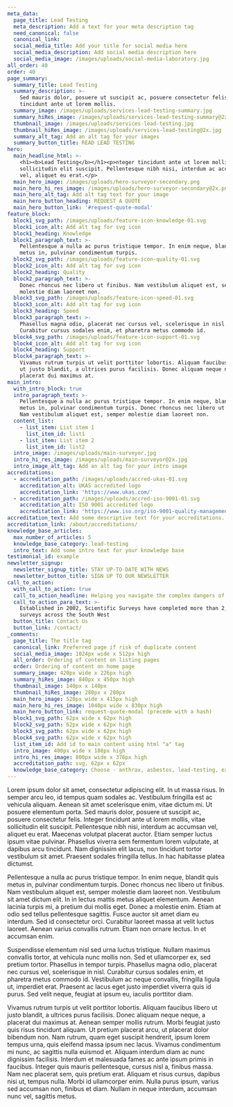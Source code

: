 ```yaml
---
meta_data:
  page_title: Lead Testing
  meta_description: Add a text for your meta description tag
  need_canonical: false
  canonical_link:
  social_media_title: Add your title for social media here
  social_media_description: Add social media description here
  social_media_image: /images/uploads/social-media-laboratory.jpg
all_order: 40
order: 40
page_summary:
  summary_title: Lead Testing
  summary_description: >-
    Sed mauris dolor, posuere ut suscipit ac, posuere consectetur felis. Integer
    tincidunt ante ut lorem mollis.
  summary_image: /images/uploads/services-lead-testing-summary.jpg
  summary_hiRes_image: /images/uploads/services-lead-testing-summary@2x.jpg
  thumbnail_image: /images/uploads/services-lead-testing.jpg
  thumbnail_hiRes_image: /images/uploads/services-lead-testing@2x.jpg
  summary_alt_tag: Add an alt tag for your images
  summary_button_title: READ LEAD TESTING
hero:
  main_headline_html: >-
    <h1><b>Lead Testing</b></h1><p>nteger tincidunt ante ut lorem mollis, vitae
    sollicitudin elit suscipit. Pellentesque nibh nisi, interdum ac accumsan
    vel, aliquet eu erat.</p>
  main_hero_image: /images/uploads/hero-surveyor-secondary.png
  main_hero_hi_res_image: /images/uploads/hero-surveyor-secondary@2x.png
  main_hero_alt_tag: Add alt tag text for your image
  main_hero_button_heading: REQUEST A QUOTE
  main_hero_button_link: '#request-quote-modal'
feature_block:
  block1_svg_path: /images/uploads/feature-icon-knowledge-01.svg
  block1_icon_alt: Add alt tag for svg icon
  block1_heading: Knowledge
  block1_paragraph_text: >-
    Pellentesque a nulla ac purus tristique tempor. In enim neque, blandit quis
    metus in, pulvinar condimentum turpis.
  block2_svg_path: /images/uploads/feature-icon-quality-01.svg
  block2_icon_alt: Add alt tag for svg icon
  block2_heading: Quality
  block2_paragraph_text: >-
    Donec rhoncus nec libero ut finibus. Nam vestibulum aliquet est, semper
    molestie diam laoreet non.
  block3_svg_path: /images/uploads/feature-icon-speed-01.svg
  block3_icon_alt: Add alt tag for svg icon
  block3_heading: Speed
  block3_paragraph_text: >-
    Phasellus magna odio, placerat nec cursus vel, scelerisque in nisl.
    Curabitur cursus sodales enim, et pharetra metus commodo id.
  block4_svg_path: /images/uploads/feature-icon-support-01.svg
  block4_icon_alt: Add alt tag for svg icon
  block4_heading: Support
  block4_paragraph_text: >-
    Vivamus rutrum turpis ut velit porttitor lobortis. Aliquam faucibus libero
    ut justo blandit, a ultrices purus facilisis. Donec aliquam neque neque, a
    placerat dui maximus at.
main_intro:
  with_intro_block: true
  intro_paragraph_text: >-
    Pellentesque a nulla ac purus tristique tempor. In enim neque, blandit quis
    metus in, pulvinar condimentum turpis. Donec rhoncus nec libero ut finibus.
    Nam vestibulum aliquet est, semper molestie diam laoreet non.
  content_list:
    - list_item: List item 1
      list_item_id: list1
    - list_item: List item 2
      list_item_id: list2
  intro_image: /images/uploads/main-surveyor.jpg
  intro_hi_res_image: /images/uploads/main-surveyor@2x.jpg
  intro_image_alt_tag: Add an alt tag for your intro image
accreditations:
  - accreditation_path: /images/uploads/accred-ukas-01.svg
    accreditation_alt: UKAS accredited logo
    accreditation_link: 'https://www.ukas.com/'
  - accreditation_path: /images/uploads/accred-iso-9001-01.svg
    accreditation_alt: ISO 9001 accredited logo
    accreditation_link: 'https://www.iso.org/iso-9001-quality-management.html'
accreditation_text: Add some descriptive text for your accreditations.
accreditation_link: /about/accreditations/
knowledge_base_articles:
  max_number_of_articles: 5
  knowledge_base_category: lead-testing
  intro_text: Add some intro text for your knowledge base
testimonial_id: example
newsletter_signup:
  newsletter_signup_title: STAY UP-TO-DATE WITH NEWS
  newsletter_button_title: SIGN UP TO OUR NEWSLETTER
call_to_action:
  with_call_to_action: true
  call_to_action_headline: Helping you navigate the complex dangers of...
  call_to_action_para_text: >-
    Established in 2002, Scientific Surveys have completed more than 2,500
    surveys across the South West
  button_title: Contact Us
  button_link: /contact/
_comments:
  page_title: The title tag
  canonical_link: Preferred page if risk of duplicate content
  social_media_image: 1024px wide x 512px high
  all_order: Ordering of content on listing pages
  order: Ordering of content on home page
  summary_image: 420px wide x 226px high
  summary_hiRes_image: 840px x 450px high
  thumbnail_image: 140px x 140px
  thumbnail_hiRes_image: 280px x 280px
  main_hero_image: 520px wide x 415px high
  main_hero_hi_res_image: 1040px wide x 830px high
  main_hero_button_link: request-quote-modal (precede with a hash)
  block1_svg_path: 62px wide x 62px high
  block2_svg_path: 62px wide x 62px high
  block3_svg_path: 62px wide x 62px high
  block4_svg_path: 62px wide x 62px high
  list_item_id: Add id to main content using html "a" tag
  intro_image: 400px wide x 188px high
  intro_hi_res_image: 800px wide x 376px high
  accreditation_path: svg, 62px x 62px
  knowledge_base_category: Choose - anthrax, asbestos, lead-testing, expert-witness, laboratory-auditing, legionella
---
```


Lorem ipsum dolor sit amet, consectetur adipiscing elit. In ut massa risus. In semper arcu leo, id tempus quam sodales ac. Vestibulum fringilla est ac vehicula aliquam. Aenean sit amet scelerisque enim, vitae dictum mi. Ut posuere elementum porta. Sed mauris dolor, posuere ut suscipit ac, posuere consectetur felis. Integer tincidunt ante ut lorem mollis, vitae sollicitudin elit suscipit. Pellentesque nibh nisi, interdum ac accumsan vel, aliquet eu erat. Maecenas volutpat placerat auctor. Etiam semper luctus ipsum vitae pulvinar. Phasellus viverra sem fermentum lorem vulputate, at dapibus arcu tincidunt. Nam dignissim elit lacus, non tincidunt tortor vestibulum sit amet. Praesent sodales fringilla tellus. In hac habitasse platea dictumst.

Pellentesque a nulla ac purus tristique tempor. In enim neque, blandit quis metus in, pulvinar condimentum turpis. Donec rhoncus nec libero ut finibus. Nam vestibulum aliquet est, semper molestie diam laoreet non. Vestibulum sit amet dictum elit. In in lectus mattis metus aliquet elementum. Aenean lacinia turpis mi, a pretium dui mollis eget. Donec a molestie enim. Etiam at odio sed tellus pellentesque sagittis. Fusce auctor sit amet diam eu interdum. Sed id consectetur orci. Curabitur laoreet massa at velit luctus laoreet. Aenean varius convallis rutrum. Etiam non ornare lectus. In et accumsan enim.

Suspendisse elementum nisl sed urna luctus tristique. Nullam maximus convallis tortor, at vehicula nunc mollis non. Sed et ullamcorper ex, sed pretium tortor. Phasellus in tempor turpis. Phasellus magna odio, placerat nec cursus vel, scelerisque in nisl. Curabitur cursus sodales enim, et pharetra metus commodo id. Vestibulum ac neque convallis, fringilla ligula ut, imperdiet erat. Praesent ac lacus eget justo imperdiet viverra quis id purus. Sed velit neque, feugiat at ipsum eu, iaculis porttitor diam.

Vivamus rutrum turpis ut velit porttitor lobortis. Aliquam faucibus libero ut justo blandit, a ultrices purus facilisis. Donec aliquam neque neque, a placerat dui maximus at. Aenean semper mollis rutrum. Morbi feugiat justo quis risus tincidunt aliquam. Ut pretium placerat arcu, ut placerat dolor bibendum non. Nam rutrum, quam eget suscipit hendrerit, ipsum lorem tempus urna, quis eleifend massa ipsum nec lacus. Vivamus condimentum mi nunc, ac sagittis nulla euismod et. Aliquam interdum diam ac nunc dignissim facilisis. Interdum et malesuada fames ac ante ipsum primis in faucibus. Integer quis mauris pellentesque, cursus nisl a, finibus massa. Nam nec placerat sem, quis pretium erat. Aliquam et risus cursus, dapibus nisi ut, tempus nulla. Morbi id ullamcorper enim. Nulla purus ipsum, varius sed accumsan non, finibus et diam. Nullam in neque interdum, accumsan nunc vel, sagittis metus.
